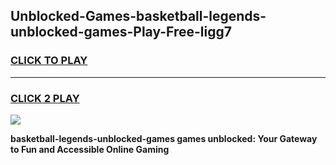 
## Unblocked-Games-basketball-legends-unblocked-games-Play-Free-ligg7
<h3>
<a href="https://premium76.site?title=basketball-legends-unblocked-games&ref=17A">CLICK TO PLAY</a></h3>
<hr>

<h3>
<a href="https://premium76.site?title=basketball-legends-unblocked-games&ref=17A">CLICK 2 PLAY</a>
  
</h3>

<a href="https://premium76.site?title=basketball-legends-unblocked-games&ref=17A"><img src="https://clearcache.store/games.png"></a>


**basketball-legends-unblocked-games games unblocked: Your Gateway to Fun and Accessible Online Gaming**
